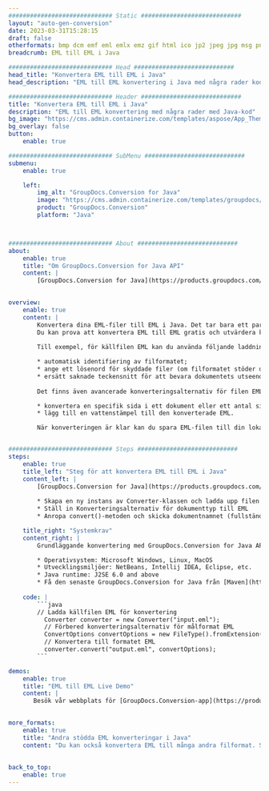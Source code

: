 ```yaml
---
############################# Static ############################
layout: "auto-gen-conversion"
date: 2023-03-31T15:28:15
draft: false
otherformats: bmp dcm emf eml emlx emz gif html ico jp2 jpeg jpg msg png psb psd svg svgz tga tif tiff webp wmf wmz
breadcrumb: EML till EML i Java

############################# Head ############################
head_title: "Konvertera EML till EML i Java"
head_description: "EML till EML konvertering i Java med några rader kod. Konvertera över 160 filformat med hjälp av GroupDocs dokumentkonverterings-API för Java"

############################# Header ############################
title: "Konvertera EML till EML i Java"
description: "EML till EML konvertering med några rader med Java-kod"
bg_image: "https://cms.admin.containerize.com/templates/aspose/App_Themes/V3/images/bg/header1.png"
bg_overlay: false
button:
    enable: true

############################# SubMenu ############################
submenu:
    enable: true

    left:
        img_alt: "GroupDocs.Conversion for Java"
        image: "https://cms.admin.containerize.com/templates/groupdocs/images/product-logos/90x90-noborder/groupdocs-conversion-java.png"
        product: "GroupDocs.Conversion"
        platform: "Java"



############################# About ############################
about:
    enable: true
    title: "Om GroupDocs.Conversion for Java API"
    content: |
        [GroupDocs.Conversion for Java](https://products.groupdocs.com/conversion/java/) är ett avancerat filformatkonverterings-API för konvertering mellan populära bild- och dokumentformat som Microsoft Office, OpenDocument, PDF, HTML, e-post, CAD. och mycket mer med bara några rader kod. Det inbyggda API:t upptäcker automatiskt formaten för originaldokumenten och erbjuder många alternativ för att anpassa de konverterade dokumenten. Tillsammans med funktionen att extrahera information från ett dokument, stöder den också cachelagring av konverteringsresultaten till den lokala disken som standard. Men alla typer av cachelagring kan stödjas genom att implementera lämpliga gränssnitt - Amazon S3, Dropbox, Google Drive, Windows Azure, Reddis eller andra.
    

overview:
    enable: true
    content: |
        Konvertera dina EML-filer till EML i Java. Det tar bara ett par rader med Java-kod på valfri plattform, som Windows, Linux, macOS.
        Du kan prova att konvertera EML till EML gratis och utvärdera kvaliteten på konverteringsresultaten. Tillsammans med enkla filkonverteringsskript kan du prova mer sofistikerade alternativ för att ladda källfilen EML och lagra EML-utdata. 
        
        Till exempel, för källfilen EML kan du använda följande laddningsalternativ:

        * automatisk identifiering av filformatet;
        * ange ett lösenord för skyddade filer (om filformatet stöder det);
        * ersätt saknade teckensnitt för att bevara dokumentets utseende.
        
        Det finns även avancerade konverteringsalternativ för filen EML:

        * konvertera en specifik sida i ett dokument eller ett antal sidor;
        * lägg till en vattenstämpel till den konverterade EML.

        När konverteringen är klar kan du spara EML-filen till din lokala filsökväg eller till tredje parts lagring såsom FTP, Amazon S3, Google Drive, Dropbox etc. Observera - för att konvertera EML till EML behöver du inte installera någon ytterligare programvara, såsom MS Office, Open Office, Adobe Acrobat Reader etc.


############################# Steps ############################
steps:
    enable: true
    title_left: "Steg för att konvertera EML till EML i Java"
    content_left: |
        [GroupDocs.Conversion for Java](https://products.groupdocs.com/conversion/java/) låter utvecklare enkelt konvertera EML fil till EML med några rader kod.
        
        * Skapa en ny instans av Converter-klassen och ladda upp filen EML med den fullständiga sökvägen
        * Ställ in Konverteringsalternativ för dokumenttyp till EML
        * Anropa convert()-metoden och skicka dokumentnamnet (fullständig sökväg) och formatet (EML) som en parameter

    title_right: "Systemkrav"
    content_right: |
        Grundläggande konvertering med GroupDocs.Conversion for Java API kan göras med bara några rader kod. Våra API:er stöds på alla större plattformar och operativsystem. Innan du kör koden nedan, se till att du har följande förutsättningar installerade på ditt system.

        * Operativsystem: Microsoft Windows, Linux, MacOS
        * Utvecklingsmiljöer: NetBeans, Intellij IDEA, Eclipse, etc.
        * Java runtime: J2SE 6.0 and above
        * Få den senaste GroupDocs.Conversion for Java från [Maven](https://repository.groupdocs.com/webapp/#/artifacts/browse/tree/General/repo/com/groupdocs/groupdocs-conversion)
         
    code: |
        ```java    
        // Ladda källfilen EML för konvertering
          Converter converter = new Converter("input.eml");
          // Förbered konverteringsalternativ för målformat EML
          ConvertOptions convertOptions = new FileType().fromExtension("eml").getConvertOptions();
          // Konvertera till formatet EML
          converter.convert("output.eml", convertOptions);
        ```

demos:
    enable: true
    title: "EML till EML Live Demo"
    content: |
       Besök vår webbplats för [GroupDocs.Conversion-app](https://products.groupdocs.app/conversion/family) och försök konvertera EML till EML nu. Den kostnadsfria demon har följande fördelar
          

more_formats:
    enable: true
    title: "Andra stödda EML konverteringar i Java"
    content: "Du kan också konvertera EML till många andra filformat. Se listan nedan."
       
       
back_to_top:
    enable: true
---
```

